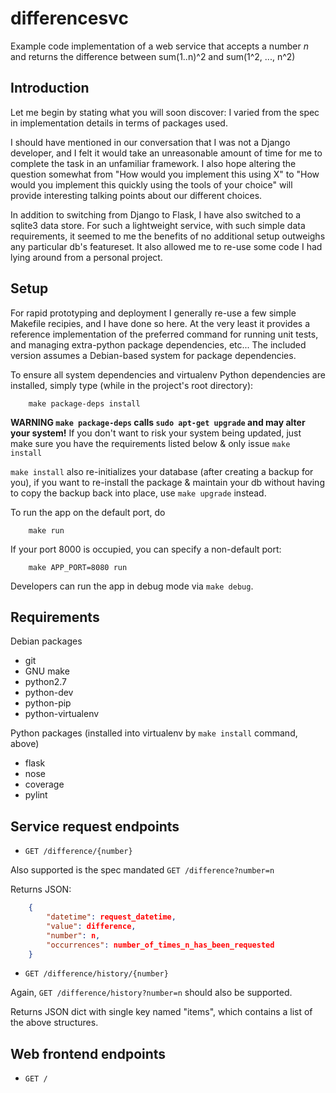 
# differencesvc

Example code implementation of a web service that accepts a number *n* and
returns the difference between sum(1..n)^2 and sum(1^2, ..., n^2)

## Introduction

Let me begin by stating what you will soon discover: I varied from the spec in
implementation details in terms of packages used.

I should have mentioned in our conversation that I was not a Django developer,
and I felt it would take an unreasonable amount of time for me to complete the
task in an unfamiliar framework.  I also hope altering the question somewhat
from "How would you implement this using X" to "How would you implement this
quickly using the tools of your choice" will provide interesting talking
points about our different choices.

In addition to switching from Django to Flask, I have also switched to a
sqlite3 data store.  For such a lightweight service, with such simple data
requirements, it seemed to me the benefits of no additional setup outweighs
any particular db's featureset.  It also allowed me to re-use some code I had
lying around from a personal project.

## Setup

For rapid prototyping and deployment I generally re-use a few simple Makefile
recipies, and I have done so here.  At the very least it provides a reference
implementation of the preferred command for running unit tests, and managing
extra-python package dependencies, etc...  The included version assumes a
Debian-based system for package dependencies.

To ensure all system dependencies and virtualenv Python dependencies are
installed, simply type (while in the project's root directory):

```
    make package-deps install
```

**WARNING `make package-deps` calls `sudo apt-get upgrade` and may alter your
system!** If you don't want to risk your system being updated, just make sure
you have the requirements listed below & only issue `make install`

`make install` also re-initializes your database (after creating a backup for
you), if you want to re-install the package & maintain your db without having
to copy the backup back into place, use `make upgrade` instead.

To run the app on the default port, do

```
    make run
```

If your port 8000 is occupied, you can specify a non-default port:

```
    make APP_PORT=8080 run
```

Developers can run the app in debug mode via `make debug`.

## Requirements

Debian packages

  * git
  * GNU make 
  * python2.7 
  * python-dev 
  * python-pip 
  * python-virtualenv

Python packages (installed into virtualenv by `make install` command, above)

  * flask
  * nose
  * coverage
  * pylint

## Service request endpoints

  * `GET /difference/{number}`

Also supported is the spec mandated `GET /difference?number=n`

Returns JSON:
```json
    {
        "datetime": request_datetime,
        "value": difference,
        "number": n,
        "occurrences": number_of_times_n_has_been_requested
    }
```

  * `GET /difference/history/{number}`

Again, `GET /difference/history?number=n` should also be supported.

Returns JSON dict with single key named "items", which contains a list of the
above structures.

## Web frontend endpoints

  * `GET /`



